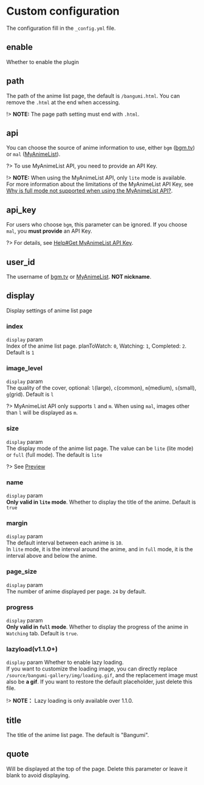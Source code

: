 # Custom configuration <!-- {docsify-ignore} -->

The configuration fill in the `_config.yml` file.  

## enable

Whether to enable the plugin  

## path

The path of the anime list page, the default is `/bangumi.html`. You can remove the `.html` at the end when accessing.  

!> **NOTE:** The page path setting must end with `.html`.  

## api

You can choose the source of anime information to use, either `bgm` ([bgm.tv](https://bgm.tv/)) or `mal` ([MyAnimeList](https://myanimelist.net/)).  

?> To use MyAnimeList API, you need to provide an API Key.  

!> **NOTE:** When using the MyAnimeList API, only `lite` mode is available.  
For more information about the limitations of the MyAnimeList API Key, see [Why is full mode not supported when using the MyAnimeList API?](/en/faq?id=why-is-full-mode-not-supported-when-using-the-myanimelist-api).

## api_key

For users who choose `bgm`, this parameter can be ignored. If you choose `mal`, you **must provide** an API Key.  

?> For details, see [Help#Get MyAnimeList API Key](/en/help?id=get-myanimelist-api-key).    

## user_id

The username of [bgm.tv](https://bgm.tv/) or [MyAnimeList](https://myanimelist.net/). **NOT nickname**.  

## display

Display settings of anime list page

### index

`display` param  
Index of the anime list page. planToWatch: `0`, Watching: `1`, Completed: `2`. Default is `1`  

### image_level

`display` param  
The quality of the cover, optional: `l`(large), `c`(common), `m`(medium), `s`(small), `g`(grid). Default is `l`  

?> MyAnimeList API only supports `l` and `m`. When using `mal`, images other than `l` will be displayed as `m`.  

### size

`display` param  
The display mode of the anime list page. The value can be `lite` (lite mode) or `full` (full mode). The default is `lite`  

?> See [Preview](/en/?id=preview)

### name

`display` param  
**Only valid in `lite` mode**. Whether to display the title of the anime. Default is `true`  

### margin

`display` param  
The default interval between each anime is `10`.    
In `lite` mode, it is the interval around the anime, and in `full` mode, it is the interval above and below the anime.  

### page_size

`display` param  
The number of anime displayed per page. `24` by default.

### progress

`display` param  
**Only valid in `full` mode**. Whether to display the progress of the anime in `Watching` tab. Default is `true`.  

### lazyload(v1.1.0+)

`display` param
Whether to enable lazy loading.  
If you want to customize the loading image, you can directly replace `/source/bangumi-gallery/img/loading.gif`, and the replacement image must also be **a gif**. If you want to restore the default placeholder, just delete this file.

!> **NOTE：** Lazy loading is only available over 1.1.0.

## title

The title of the anime list page. The default is "Bangumi".

## quote

Will be displayed at the top of the page. Delete this parameter or leave it blank to avoid displaying.  